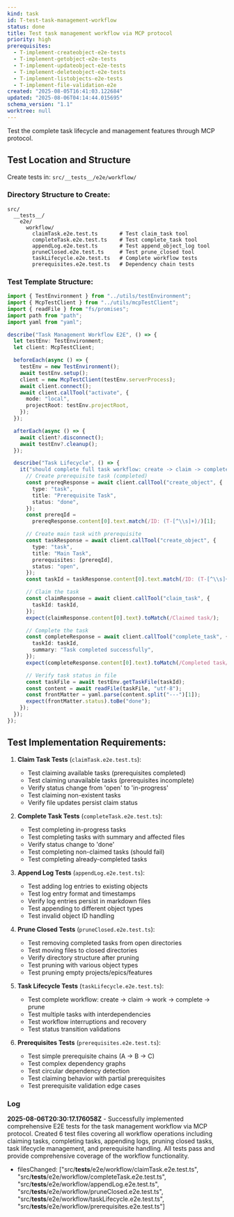 ```yaml
---
kind: task
id: T-test-task-management-workflow
status: done
title: Test task management workflow via MCP protocol
priority: high
prerequisites:
  - T-implement-createobject-e2e-tests
  - T-implement-getobject-e2e-tests
  - T-implement-updateobject-e2e-tests
  - T-implement-deleteobject-e2e-tests
  - T-implement-listobjects-e2e-tests
  - T-implement-file-validation-e2e
created: "2025-08-05T16:41:03.122684"
updated: "2025-08-06T04:14:44.015695"
schema_version: "1.1"
worktree: null
---
```


Test the complete task lifecycle and management features through MCP protocol.

## Test Location and Structure

Create tests in: `src/__tests__/e2e/workflow/`

### Directory Structure to Create:

```
src/
  __tests__/
    e2e/
      workflow/
        claimTask.e2e.test.ts       # Test claim_task tool
        completeTask.e2e.test.ts    # Test complete_task tool
        appendLog.e2e.test.ts       # Test append_object_log tool
        pruneClosed.e2e.test.ts     # Test prune_closed tool
        taskLifecycle.e2e.test.ts   # Complete workflow tests
        prerequisites.e2e.test.ts   # Dependency chain tests
```

### Test Template Structure:

```typescript
import { TestEnvironment } from "../utils/testEnvironment";
import { McpTestClient } from "../utils/mcpTestClient";
import { readFile } from "fs/promises";
import path from "path";
import yaml from "yaml";

describe("Task Management Workflow E2E", () => {
  let testEnv: TestEnvironment;
  let client: McpTestClient;

  beforeEach(async () => {
    testEnv = new TestEnvironment();
    await testEnv.setup();
    client = new McpTestClient(testEnv.serverProcess);
    await client.connect();
    await client.callTool("activate", {
      mode: "local",
      projectRoot: testEnv.projectRoot,
    });
  });

  afterEach(async () => {
    await client?.disconnect();
    await testEnv?.cleanup();
  });

  describe("Task Lifecycle", () => {
    it("should complete full task workflow: create -> claim -> complete", async () => {
      // Create prerequisite task (completed)
      const prereqResponse = await client.callTool("create_object", {
        type: "task",
        title: "Prerequisite Task",
        status: "done",
      });
      const prereqId =
        prereqResponse.content[0].text.match(/ID: (T-[^\\s]+)/)[1];

      // Create main task with prerequisite
      const taskResponse = await client.callTool("create_object", {
        type: "task",
        title: "Main Task",
        prerequisites: [prereqId],
        status: "open",
      });
      const taskId = taskResponse.content[0].text.match(/ID: (T-[^\\s]+)/)[1];

      // Claim the task
      const claimResponse = await client.callTool("claim_task", {
        taskId: taskId,
      });
      expect(claimResponse.content[0].text).toMatch(/Claimed task/);

      // Complete the task
      const completeResponse = await client.callTool("complete_task", {
        taskId: taskId,
        summary: "Task completed successfully",
      });
      expect(completeResponse.content[0].text).toMatch(/Completed task/);

      // Verify task status in file
      const taskFile = await testEnv.getTaskFile(taskId);
      const content = await readFile(taskFile, "utf-8");
      const frontMatter = yaml.parse(content.split("---")[1]);
      expect(frontMatter.status).toBe("done");
    });
  });
});
```

## Test Implementation Requirements:

1. **Claim Task Tests** (`claimTask.e2e.test.ts`):
   - Test claiming available tasks (prerequisites completed)
   - Test claiming unavailable tasks (prerequisites incomplete)
   - Verify status change from 'open' to 'in-progress'
   - Test claiming non-existent tasks
   - Verify file updates persist claim status

2. **Complete Task Tests** (`completeTask.e2e.test.ts`):
   - Test completing in-progress tasks
   - Test completing tasks with summary and affected files
   - Verify status change to 'done'
   - Test completing non-claimed tasks (should fail)
   - Test completing already-completed tasks

3. **Append Log Tests** (`appendLog.e2e.test.ts`):
   - Test adding log entries to existing objects
   - Test log entry format and timestamps
   - Verify log entries persist in markdown files
   - Test appending to different object types
   - Test invalid object ID handling

4. **Prune Closed Tests** (`pruneClosed.e2e.test.ts`):
   - Test removing completed tasks from open directories
   - Test moving files to closed directories
   - Verify directory structure after pruning
   - Test pruning with various object types
   - Test pruning empty projects/epics/features

5. **Task Lifecycle Tests** (`taskLifecycle.e2e.test.ts`):
   - Test complete workflow: create -> claim -> work -> complete -> prune
   - Test multiple tasks with interdependencies
   - Test workflow interruptions and recovery
   - Test status transition validations

6. **Prerequisites Tests** (`prerequisites.e2e.test.ts`):
   - Test simple prerequisite chains (A -> B -> C)
   - Test complex dependency graphs
   - Test circular dependency detection
   - Test claiming behavior with partial prerequisites
   - Test prerequisite validation edge cases

### Log

**2025-08-06T20:30:17.176058Z** - Successfully implemented comprehensive E2E tests for the task management workflow via MCP protocol. Created 6 test files covering all workflow operations including claiming tasks, completing tasks, appending logs, pruning closed tasks, task lifecycle management, and prerequisite handling. All tests pass and provide comprehensive coverage of the workflow functionality.

- filesChanged: ["src/__tests__/e2e/workflow/claimTask.e2e.test.ts", "src/__tests__/e2e/workflow/completeTask.e2e.test.ts", "src/__tests__/e2e/workflow/appendLog.e2e.test.ts", "src/__tests__/e2e/workflow/pruneClosed.e2e.test.ts", "src/__tests__/e2e/workflow/taskLifecycle.e2e.test.ts", "src/__tests__/e2e/workflow/prerequisites.e2e.test.ts"]
